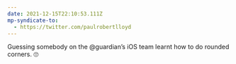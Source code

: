 ```yaml
---
date: 2021-12-15T22:10:53.111Z
mp-syndicate-to:
  - https://twitter.com/paulrobertlloyd
---
```

Guessing somebody on the @guardian’s iOS team learnt how to do rounded corners. 🙄
